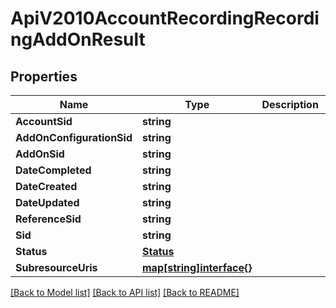 # ApiV2010AccountRecordingRecordingAddOnResult

## Properties

Name | Type | Description | Notes
------------ | ------------- | ------------- | -------------
**AccountSid** | **string** |  | [optional] 
**AddOnConfigurationSid** | **string** |  | [optional] 
**AddOnSid** | **string** |  | [optional] 
**DateCompleted** | **string** |  | [optional] 
**DateCreated** | **string** |  | [optional] 
**DateUpdated** | **string** |  | [optional] 
**ReferenceSid** | **string** |  | [optional] 
**Sid** | **string** |  | [optional] 
**Status** | [**Status**](status.md) |  | [optional] 
**SubresourceUris** | [**map[string]interface{}**](.md) |  | [optional] 

[[Back to Model list]](../README.md#documentation-for-models) [[Back to API list]](../README.md#documentation-for-api-endpoints) [[Back to README]](../README.md)


